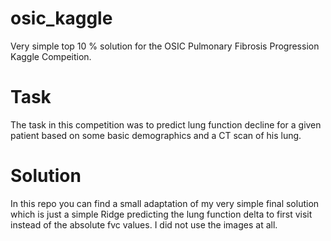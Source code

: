 # osic_kaggle
Very simple top 10 % solution for the OSIC Pulmonary Fibrosis Progression Kaggle Compeition.

# Task
The task in this competition was to predict lung function decline for a given patient based on some basic demographics and a CT scan of his lung.

# Solution
In this repo you can find a small adaptation of my very simple final solution which is just a simple Ridge predicting the lung function delta to first visit instead of the absolute fvc values. I did not use the images at all.
